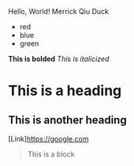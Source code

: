 Hello, World!
Merrick Qiu
Duck

* red
* blue
* green

**This is bolded**
*This is italicized*

# This is a heading
## This is another heading

[Link]https://google.com

> This is a block
